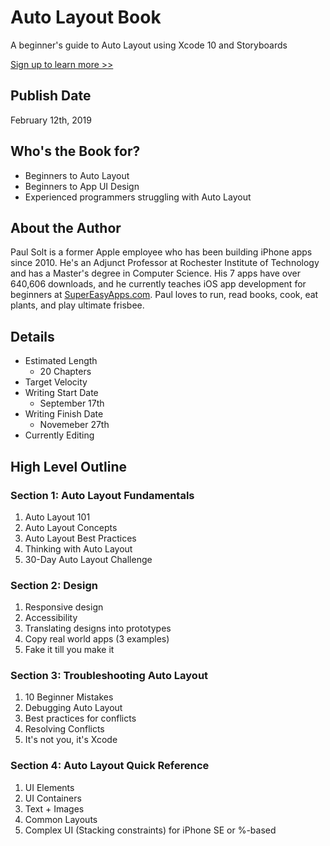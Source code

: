 # Auto Layout Book

A beginner's guide to Auto Layout using Xcode 10 and Storyboards

[Sign up to learn more >>](https://pages.convertkit.com/e119bf9a85/858c1c1a46)

## Publish Date 

February 12th, 2019

## Who's the Book for?

* Beginners to Auto Layout
* Beginners to App UI Design
* Experienced programmers struggling with Auto Layout

## About the Author

Paul Solt is a former Apple employee who has been building iPhone apps since 2010. He's an Adjunct Professor at Rochester Institute of Technology and has a Master's degree in Computer Science. His 7 apps have over 640,606 downloads, and he currently teaches iOS app development for beginners at [SuperEasyApps.com](http://SuperEasyApps.com). Paul loves to run, read books, cook, eat plants, and play ultimate frisbee.

## Details 

* Estimated Length 
	* 20 Chapters
* Target Velocity 
* Writing Start Date
	* September 17th
* Writing Finish Date
	* Novemeber 27th
* Currently Editing

## High Level Outline

### Section 1: Auto Layout Fundamentals

1. Auto Layout 101
2. Auto Layout Concepts
3. Auto Layout Best Practices
4. Thinking with Auto Layout
5. 30-Day Auto Layout Challenge

### Section 2: Design

1. Responsive design
2. Accessibility
3. Translating designs into prototypes
4. Copy real world apps (3 examples)
5. Fake it till you make it

### Section 3: Troubleshooting Auto Layout

1. 10 Beginner Mistakes
2. Debugging Auto Layout
3. Best practices for conflicts
4. Resolving Conflicts
5. It's not you, it's Xcode

### Section 4: Auto Layout Quick Reference

1. UI Elements
2. UI Containers
3. Text + Images
4. Common Layouts
5. Complex UI (Stacking constraints) for iPhone SE or %-based
